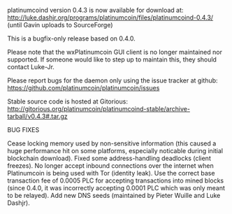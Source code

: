 platinumcoind version 0.4.3 is now available for download at:
http://luke.dashjr.org/programs/platinumcoin/files/platinumcoind-0.4.3/ (until Gavin uploads to SourceForge)

This is a bugfix-only release based on 0.4.0.

Please note that the wxPlatinumcoin GUI client is no longer maintained nor supported. If someone would like to step up to maintain this, they should contact Luke-Jr.

Please report bugs for the daemon only using the issue tracker at github:
https://github.com/platinumcoin/platinumcoin/issues

Stable source code is hosted at Gitorious:
http://gitorious.org/platinumcoin/platinumcoind-stable/archive-tarball/v0.4.3#.tar.gz

BUG FIXES

Cease locking memory used by non-sensitive information (this caused a huge performance hit on some platforms, especially noticable during initial blockchain download).
Fixed some address-handling deadlocks (client freezes).
No longer accept inbound connections over the internet when Platinumcoin is being used with Tor (identity leak).
Use the correct base transaction fee of 0.0005 PLC for accepting transactions into mined blocks (since 0.4.0, it was incorrectly accepting 0.0001 PLC which was only meant to be relayed).
Add new DNS seeds (maintained by Pieter Wuille and Luke Dashjr).

